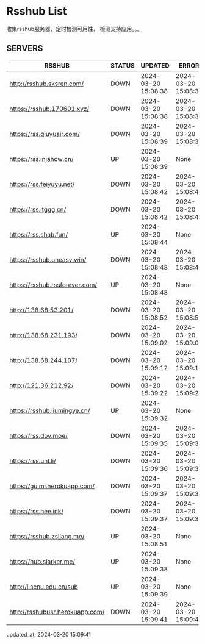 # Rsshub List

收集rsshub服务器，定时检测可用性， 检测支持应用。。。


## SERVERS

|  RSSHUB   | STATUS  | UPDATED  | ERROR  | TWITTER |  
|  ----  | ----  | ----  | ----  | ---- |  
| http://rsshub.sksren.com/ | DOWN | 2024-03-20 15:08:38 | 2024-03-20 15:08:38 |  
| https://rsshub.170601.xyz/ | DOWN | 2024-03-20 15:08:38 | 2024-03-20 15:08:38 |  
| https://rss.qiuyuair.com/ | DOWN | 2024-03-20 15:08:39 | 2024-03-20 15:08:39 |  
| https://rss.injahow.cn/ | UP | 2024-03-20 15:08:39 | None ||  
| https://rss.feiyuyu.net/ | DOWN | 2024-03-20 15:08:42 | 2024-03-20 15:08:42 |  
| https://rss.itggg.cn/ | DOWN | 2024-03-20 15:08:42 | 2024-03-20 15:08:42 |  
| https://rss.shab.fun/ | UP | 2024-03-20 15:08:44 | None ||  
| https://rsshub.uneasy.win/ | DOWN | 2024-03-20 15:08:48 | 2024-03-20 15:08:48 |  
| https://rsshub.rssforever.com/ | UP | 2024-03-20 15:08:48 | None ||  
| http://138.68.53.201/ | DOWN | 2024-03-20 15:08:52 | 2024-03-20 15:08:52 |  
| http://138.68.231.193/ | DOWN | 2024-03-20 15:09:02 | 2024-03-20 15:09:02 |  
| http://138.68.244.107/ | DOWN | 2024-03-20 15:09:12 | 2024-03-20 15:09:12 |  
| http://121.36.212.92/ | DOWN | 2024-03-20 15:09:22 | 2024-03-20 15:09:22 |  
| https://rsshub.liumingye.cn/ | UP | 2024-03-20 15:09:32 | None ||  
| https://rss.dov.moe/ | DOWN | 2024-03-20 15:09:35 | 2024-03-20 15:09:35 |  
| https://rss.unl.li/ | DOWN | 2024-03-20 15:09:36 | 2024-03-20 15:09:36 |  
| https://guimi.herokuapp.com/ | DOWN | 2024-03-20 15:09:37 | 2024-03-20 15:09:37 |  
| https://rss.hee.ink/ | DOWN | 2024-03-20 15:09:37 | 2024-03-20 15:09:37 |  
| https://rsshub.zsliang.me/ | UP | 2024-03-20 15:08:51 | None |OK|  
| https://hub.slarker.me/ | UP | 2024-03-20 15:09:38 | None ||  
| http://i.scnu.edu.cn/sub | UP | 2024-03-20 15:09:39 | None ||  
| http://rsshubusr.herokuapp.com/ | DOWN | 2024-03-20 15:09:41 | 2024-03-20 15:09:41 |  
  

updated_at: 2024-03-20 15:09:41  
